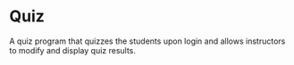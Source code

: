 # Quiz
A quiz program that quizzes the students upon login and allows instructors to modify and display quiz results. 
